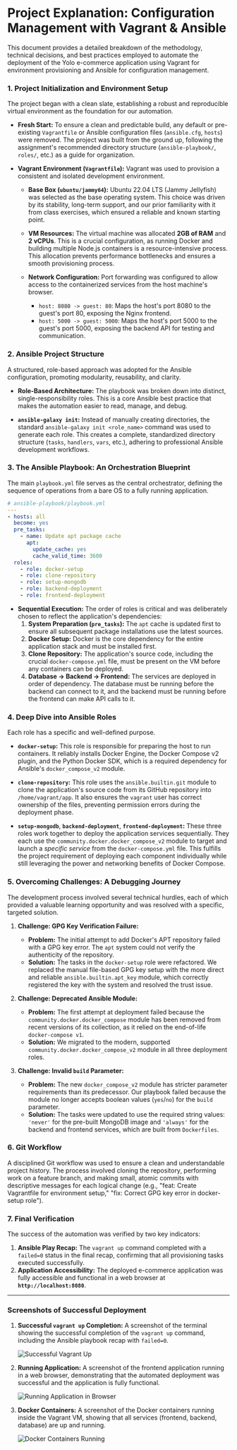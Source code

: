 # Project Explanation: Configuration Management with Vagrant & Ansible

This document provides a detailed breakdown of the methodology, technical decisions, and best practices employed to automate the deployment of the Yolo e-commerce application using Vagrant for environment provisioning and Ansible for configuration management.

### 1. Project Initialization and Environment Setup

The project began with a clean slate, establishing a robust and reproducible virtual environment as the foundation for our automation.

*   **Fresh Start:** To ensure a clean and predictable build, any default or pre-existing `Vagrantfile` or Ansible configuration files (`ansible.cfg`, `hosts`) were removed. The project was built from the ground up, following the assignment's recommended directory structure (`ansible-playbook/`, `roles/`, etc.) as a guide for organization.

*   **Vagrant Environment (`Vagrantfile`):** Vagrant was used to provision a consistent and isolated development environment.

    *   **Base Box (`ubuntu/jammy64`):** Ubuntu 22.04 LTS (Jammy Jellyfish) was selected as the base operating system. This choice was driven by its stability, long-term support, and our prior familiarity with it from class exercises, which ensured a reliable and known starting point.

    *   **VM Resources:** The virtual machine was allocated **2GB of RAM** and **2 vCPUs**. This is a crucial configuration, as running Docker and building multiple Node.js containers is a resource-intensive process. This allocation prevents performance bottlenecks and ensures a smooth provisioning process.

    *   **Network Configuration:** Port forwarding was configured to allow access to the containerized services from the host machine's browser.
        *   `host: 8080 -> guest: 80`: Maps the host's port 8080 to the guest's port 80, exposing the Nginx frontend.
        *   `host: 5000 -> guest: 5000`: Maps the host's port 5000 to the guest's port 5000, exposing the backend API for testing and communication.

### 2. Ansible Project Structure

A structured, role-based approach was adopted for the Ansible configuration, promoting modularity, reusability, and clarity.

*   **Role-Based Architecture:** The playbook was broken down into distinct, single-responsibility roles. This is a core Ansible best practice that makes the automation easier to read, manage, and debug.

*   **`ansible-galaxy init`:** Instead of manually creating directories, the standard `ansible-galaxy init <role_name>` command was used to generate each role. This creates a complete, standardized directory structure (`tasks`, `handlers`, `vars`, etc.), adhering to professional Ansible development workflows.

### 3. The Ansible Playbook: An Orchestration Blueprint

The main `playbook.yml` file serves as the central orchestrator, defining the sequence of operations from a bare OS to a fully running application.

```yaml
# ansible-playbook/playbook.yml
---
- hosts: all
  become: yes
  pre_tasks:
    - name: Update apt package cache
      apt:
        update_cache: yes
        cache_valid_time: 3600
  roles:
    - role: docker-setup
    - role: clone-repository
    - role: setup-mongodb
    - role: backend-deployment
    - role: frontend-deployment
```

*   **Sequential Execution:** The order of roles is critical and was deliberately chosen to reflect the application's dependencies:
    1.  **System Preparation (`pre_tasks`):** The `apt` cache is updated first to ensure all subsequent package installations use the latest sources.
    2.  **Docker Setup:** Docker is the core dependency for the entire application stack and must be installed first.
    3.  **Clone Repository:** The application's source code, including the crucial `docker-compose.yml` file, must be present on the VM before any containers can be deployed.
    4.  **Database -> Backend -> Frontend:** The services are deployed in order of dependency. The database must be running before the backend can connect to it, and the backend must be running before the frontend can make API calls to it.

### 4. Deep Dive into Ansible Roles

Each role has a specific and well-defined purpose.

*   **`docker-setup`:** This role is responsible for preparing the host to run containers. It reliably installs Docker Engine, the Docker Compose v2 plugin, and the Python Docker SDK, which is a required dependency for Ansible's `docker_compose_v2` module.

*   **`clone-repository`:** This role uses the `ansible.builtin.git` module to clone the application's source code from its GitHub repository into `/home/vagrant/app`. It also ensures the `vagrant` user has correct ownership of the files, preventing permission errors during the deployment phase.

*   **`setup-mongodb`**, **`backend-deployment`**, **`frontend-deployment`:** These three roles work together to deploy the application services sequentially. They each use the `community.docker.docker_compose_v2` module to target and launch a *specific service* from the `docker-compose.yml` file. This fulfills the project requirement of deploying each component individually while still leveraging the power and networking benefits of Docker Compose.

### 5. Overcoming Challenges: A Debugging Journey

The development process involved several technical hurdles, each of which provided a valuable learning opportunity and was resolved with a specific, targeted solution.

1.  **Challenge: GPG Key Verification Failure:**
    *   **Problem:** The initial attempt to add Docker's APT repository failed with a GPG key error. The `apt` system could not verify the authenticity of the repository.
    *   **Solution:** The tasks in the `docker-setup` role were refactored. We replaced the manual file-based GPG key setup with the more direct and reliable `ansible.builtin.apt_key` module, which correctly registered the key with the system and resolved the trust issue.

2.  **Challenge: Deprecated Ansible Module:**
    *   **Problem:** The first attempt at deployment failed because the `community.docker.docker_compose` module has been removed from recent versions of its collection, as it relied on the end-of-life `docker-compose v1`.
    *   **Solution:** We migrated to the modern, supported `community.docker.docker_compose_v2` module in all three deployment roles.

3.  **Challenge: Invalid `build` Parameter:**
    *   **Problem:** The new `docker_compose_v2` module has stricter parameter requirements than its predecessor. Our playbook failed because the module no longer accepts boolean values (`yes`/`no`) for the `build` parameter.
    *   **Solution:** The tasks were updated to use the required string values: `'never'` for the pre-built MongoDB image and `'always'` for the backend and frontend services, which are built from `Dockerfiles`.

### 6. Git Workflow

A disciplined Git workflow was used to ensure a clean and understandable project history. The process involved cloning the repository, performing work on a feature branch, and making small, atomic commits with descriptive messages for each logical change (e.g., "feat: Create Vagrantfile for environment setup," "fix: Correct GPG key error in docker-setup role").

### 7. Final Verification

The success of the automation was verified by two key indicators:
1.  **Ansible Play Recap:** The `vagrant up` command completed with a `failed=0` status in the final recap, confirming that all provisioning tasks executed successfully.
2.  **Application Accessibility:** The deployed e-commerce application was fully accessible and functional in a web browser at **`http://localhost:8080`**.

---

### Screenshots of Successful Deployment

1.  **Successful `vagrant up` Completion:** A screenshot of the terminal showing the successful completion of the `vagrant up` command, including the Ansible playbook recap with `failed=0`.

    ![Successful Vagrant Up](screenshots/vagrant-up-logs.png)

2.  **Running Application:** A screenshot of the frontend application running in a web browser, demonstrating that the automated deployment was successful and the application is fully functional.

    ![Running Application in Browser](screenshots/after-running-vagrant-up.png)

3.  **Docker Containers:** A screenshot of the Docker containers running inside the Vagrant VM, showing that all services (frontend, backend, database) are up and running.

    ![Docker Containers Running](screenshots/docker-inside-vm.png)